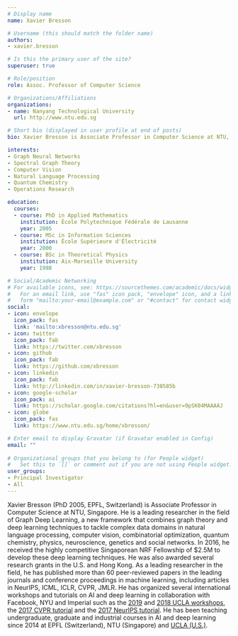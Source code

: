 ```yaml
---
# Display name
name: Xavier Bresson

# Username (this should match the folder name)
authors:
- xavier.bresson

# Is this the primary user of the site?
superuser: true

# Role/position
role: Assoc. Professor of Computer Science

# Organizations/Affiliations
organizations:
- name: Nanyang Technological University
  url: http://www.ntu.edu.sg

# Short bio (displayed in user profile at end of posts)
bio: Xavier Bresson is Associate Professor in Computer Science at NTU, Singapore. He is a leading researcher in the field of Graph Deep Learning, a new framework that combines graph theory and deep learning techniques.

interests:
- Graph Neural Networks
- Spectral Graph Theory
- Computer Vision
- Natural Language Processing
- Quantum Chemistry
- Operations Research

education:
  courses:
  - course: PhD in Applied Mathematics
    institution: École Polytechnique Fédérale de Lausanne
    year: 2005
  - course: MSc in Information Sciences
    institution: École Supérieure d'Électricité
    year: 2000
  - course: BSc in Theoretical Physics
    institution: Aix-Marseille University
    year: 1998

# Social/Academic Networking
# For available icons, see: https://sourcethemes.com/academic/docs/widgets/#icons
#   For an email link, use "fas" icon pack, "envelope" icon, and a link in the
#   form "mailto:your-email@example.com" or "#contact" for contact widget.
social:
- icon: envelope
  icon_pack: fas
  link: 'mailto:xbresson@ntu.edu.sg'
- icon: twitter
  icon_pack: fab
  link: https://twitter.com/xbresson
- icon: github
  icon_pack: fab
  link: https://github.com/xbresson
- icon: linkedin
  icon_pack: fab
  link: http://linkedin.com/in/xavier-bresson-738585b
- icon: google-scholar
  icon_pack: ai
  link: https://scholar.google.com/citations?hl=en&user=9pSK04MAAAAJ
- icon: globe
  icon_pack: fas
  link: https://www.ntu.edu.sg/home/xbresson/

# Enter email to display Gravatar (if Gravatar enabled in Config)
email: ""
  
# Organizational groups that you belong to (for People widget)
#   Set this to `[]` or comment out if you are not using People widget.  
user_groups:
- Principal Investigator
- All
---
```


Xavier Bresson (PhD 2005, EPFL, Switzerland) is Associate Professor in Computer Science at NTU, Singapore. He is a leading researcher in the field of Graph Deep Learning, a new framework that combines graph theory and deep learning techniques to tackle complex data domains in natural language processing, computer vision, combinatorial optimization, quantum chemistry, physics, neuroscience, genetics and social networks. In 2016, he received the highly competitive Singaporean NRF Fellowship of $2.5M to develop these deep learning techniques.  He was also awarded several research grants in the U.S. and Hong Kong. As a leading researcher in the field, he has published more than 60 peer-reviewed papers in the leading journals and conference proceedings in machine learning, including articles in NeurIPS, ICML, ICLR, CVPR, JMLR. He has organized several international workshops and tutorials on AI and deep learning in collaboration with Facebook, NYU and Imperial such as the [2019](https://bit.ly/2N65idn) and [2018 UCLA workshops](https://bit.ly/2TC0hug), the [2017 CVPR tutorial](https://bit.ly/2vJbRa0) and the [2017 NeurIPS tutorial](https://bit.ly/2YsFvOx). He has been teaching undergraduate, graduate and industrial courses in AI and deep learning since 2014 at EPFL (Switzerland), NTU (Singapore) and [UCLA (U.S.)](https://bit.ly/2FuDQAF).
